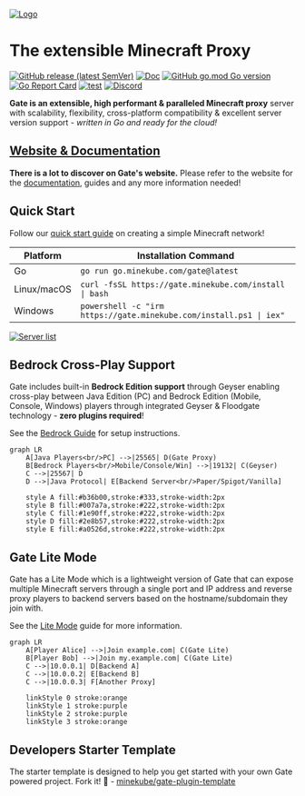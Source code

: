 [![Logo](.web/docs/public/og-image.png)](https://gate.minekube.com)

# The extensible Minecraft Proxy

[![GitHub release (latest SemVer)](https://img.shields.io/github/v/release/minekube/gate?sort=semver)](https://github.com/minekube/gate/releases)
[![Doc](https://img.shields.io/badge/go.dev-reference-007d9c?logo=go)](https://pkg.go.dev/go.minekube.com/gate)
[![GitHub go.mod Go version](https://img.shields.io/github/go-mod/go-version/minekube/gate?logo=go)](https://golang.org/doc/devel/release.html)
[![Go Report Card](https://goreportcard.com/badge/go.minekube.com/gate)](https://goreportcard.com/report/go.minekube.com/gate)
[![test](https://github.com/minekube/gate/workflows/ci/badge.svg)](https://github.com/minekube/gate/actions)
[![Discord](https://img.shields.io/discord/633708750032863232?logo=discord)](https://discord.gg/6vMDqWE)

**Gate is an extensible, high performant & paralleled
Minecraft proxy** server with scalability, flexibility,
cross-platform compatibility & excellent server version support -
_written in Go and ready for the cloud!_

## [Website & Documentation](https://gate.minekube.com)

**There is a lot to discover on Gate's website.**
Please refer to the website for the [documentation](https://gate.minekube.com),
guides and any more information needed!

## Quick Start

Follow our [quick start guide](https://gate.minekube.com/guide/quick-start/) on creating a simple Minecraft network!

| Platform    | Installation Command                                               |
| ----------- | ------------------------------------------------------------------ |
| Go          | `go run go.minekube.com/gate@latest`                               |
| Linux/macOS | `curl -fsSL https://gate.minekube.com/install \| bash`             |
| Windows     | `powershell -c "irm https://gate.minekube.com/install.ps1 \| iex"` |

[![Server list](.web/docs/images/server-list.png)](https://gate.minekube.com)

## Bedrock Cross-Play Support

Gate includes built-in **Bedrock Edition support** through Geyser enabling cross-play between
Java Edition (PC) and Bedrock Edition (Mobile, Console, Windows) players
through integrated Geyser & Floodgate technology - **zero plugins required**!

See the [Bedrock Guide](https://gate.minekube.com/guide/bedrock/) for setup instructions.

```mermaid
graph LR
    A[Java Players<br/>PC] -->|25565| D(Gate Proxy)
    B[Bedrock Players<br/>Mobile/Console/Win] -->|19132| C(Geyser)
    C -->|25567| D
    D -->|Java Protocol| E[Backend Server<br/>Paper/Spigot/Vanilla]

    style A fill:#b36b00,stroke:#333,stroke-width:2px
    style B fill:#007a7a,stroke:#222,stroke-width:2px
    style C fill:#1e90ff,stroke:#222,stroke-width:2px
    style D fill:#2e8b57,stroke:#222,stroke-width:2px
    style E fill:#a0526d,stroke:#222,stroke-width:2px
```

## Gate Lite Mode

Gate has a Lite Mode which is a lightweight version of Gate that can expose
multiple Minecraft servers through a single port and IP address and reverse proxy
players to backend servers based on the hostname/subdomain they join with.

See the [Lite Mode](https://gate.minekube.com/guide/lite/) guide for more information.

```mermaid
graph LR
    A[Player Alice] -->|Join example.com| C(Gate Lite)
    B[Player Bob] -->|Join my.example.com| C(Gate Lite)
    C -->|10.0.0.1| D[Backend A]
    C -->|10.0.0.2| E[Backend B]
    C -->|10.0.0.3| F[Another Proxy]

    linkStyle 0 stroke:orange
    linkStyle 1 stroke:purple
    linkStyle 2 stroke:purple
    linkStyle 3 stroke:orange
```

## Developers Starter Template

The starter template is designed to help you get started with your own Gate powered project.
Fork it! 🚀 - [minekube/gate-plugin-template](https://github.com/minekube/gate-plugin-template)
